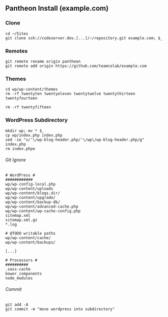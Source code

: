 ## Pantheon Install (example.com)

### Clone
```shell
cd ~/Sites
git clone ssh://codeserver.dev.[...]/~/repository.git example.com; $_
```

### Remotes
```shell
git remote rename origin pantheon
git remote add origin https://github.com/teamcolab/example.com
```

### Themes
```shell
cd wp/wp-content/themes
rm -rf twentyten twentyeleven twentytwelve twentythirteen twentyfourteen
```

```shell
rm -rf twentyfifteen
```

### WordPress Subdirectory
```shell
mkdir wp; mv * $_
cp wp/index.php index.php
sed -ie "s/'\/wp-blog-header.php/'\/wp\/wp-blog-header.php/g" index.php
rm index.phpe
```

###### Git Ignore
```
# WordPress #
############
wp/wp-config-local.php
wp/wp-content/uploads
wp/wp-content/blogs.dir/
wp/wp-content/upgrade/
wp/wp-content/backup-db/
wp/wp-content/advanced-cache.php
wp/wp-content/wp-cache-config.php
sitemap.xml
sitemap.xml.gz
*.log

# @TODO writable paths
wp/wp-content/cache/
wp/wp-content/backups/

[...]

# Processors #
##########
.sass-cache
bower_components
node_modules
```

###### Commit
```shell
git add -A
git commit -m "move wordpress into subdirectory"
```
